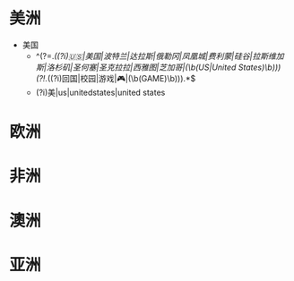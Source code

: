 # 美洲
- 美国
  - ^(?=.*((?i)🇺🇸|美国|波特兰|达拉斯|俄勒冈|凤凰城|费利蒙|硅谷|拉斯维加斯|洛杉矶|圣何塞|圣克拉拉|西雅图|芝加哥|(\b(US|United States)\b)))(?!.*((?i)回国|校园|游戏|🎮|(\b(GAME)\b))).*$
  - (?i)美|us|unitedstates|united states
# 欧洲
# 非洲
# 澳洲
# 亚洲
